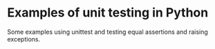 <h1>Examples of unit testing in Python</h1>
<p>
Some examples using unittest and testing equal assertions and raising exceptions.
</p>
